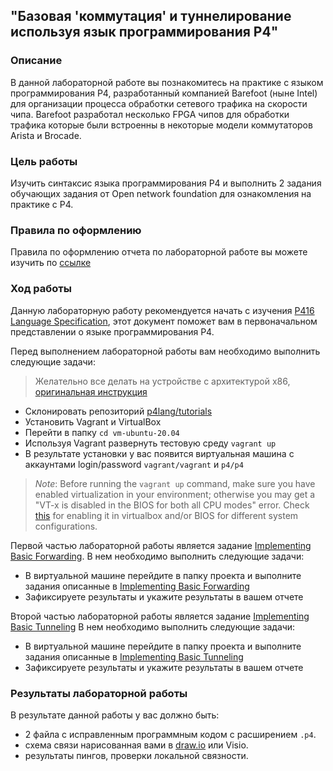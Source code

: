 ## "Базовая 'коммутация' и туннелирование используя язык программирования P4"

### Описание
В данной лабораторной работе вы познакомитесь на практике с языком программирования P4, разработанный компанией Barefoot (ныне Intel) для организации процесса обработки сетевого трафика на скорости чипа. Barefoot разработал несколько FPGA чипов для обработки трафика которые были встроенны в некоторые модели коммутаторов Arista и Brocade.  

### Цель работы
Изучить синтаксис языка программирования P4 и выполнить 2 задания обучающих задания от Open network foundation для ознакомления на практике с P4.

### Правила по оформлению
Правила по оформлению отчета по лабораторной работе вы можете изучить по [ссылке](../reportdesign.md)

### Ход работы
Данную лабораторную работу рекомендуется начать с изучения [P416 Language Specification](https://p4.org/p4-spec/docs/P4-16-v1.2.3.pdf), этот документ поможет вам в первоначальном представлении о языке программирования P4.

Перед выполнением лабораторной работы вам необходимо выполнить следующие задачи:

> Желательно все делать на устройстве с архитектурой x86, [оригинальная инструкция](https://github.com/p4lang/tutorials/blob/master/README.md) 
 
- Склонировать репозиторий [p4lang/tutorials](https://github.com/p4lang/tutorials)
- Установить Vagrant и VirtualBox
- Перейти в папку `cd vm-ubuntu-20.04`
- Используя Vagrant развернуть тестовую среду `vagrant up`
- В результате установки у вас появится виртуальная машина с аккаунтами login/password `vagrant/vagrant` и `p4/p4`

>*Note*: Before running the `vagrant up` command, make sure you have enabled virtualization in your environment; otherwise you may get a "VT-x is disabled in the BIOS for both all CPU modes" error. Check [this](https://stackoverflow.com/questions/33304393/vt-x-is-disabled-in-the-bios-for-both-all-cpu-modes-verr-vmx-msr-all-vmx-disabl) for enabling it in virtualbox and/or BIOS for different system configurations.

Первой частью лабораторной работы является задание [Implementing Basic Forwarding](https://github.com/p4lang/tutorials/tree/master/exercises/basic).
В нем необходимо выполнить следующие задачи:
- В виртуальной машине перейдите в папку проекта и выполните задания описанные в [Implementing Basic Forwarding](https://github.com/p4lang/tutorials/tree/master/exercises/basic)
- Зафиксируете результаты и укажите результаты в вашем отчете

Второй частью лабораторной работы является задание [Implementing Basic Tunneling](https://github.com/p4lang/tutorials/tree/master/exercises/basic_tunnel)
В нем необходимо выполнить следующие задачи:
- В виртуальной машине перейдите в папку проекта и выполните задания описанные в [Implementing Basic Tunneling](https://github.com/p4lang/tutorials/tree/master/exercises/basic_tunnel)
- Зафиксируете результаты и укажите результаты в вашем отчете

### Результаты лабораторной работы
В результате данной работы у вас должно быть:
- 2 файла с исправленным программным кодом с расширением `.p4`.
- схема связи нарисованная вами в [draw.io](https://app.diagrams.net) или Visio.
- результаты пингов, проверки локальной связности.